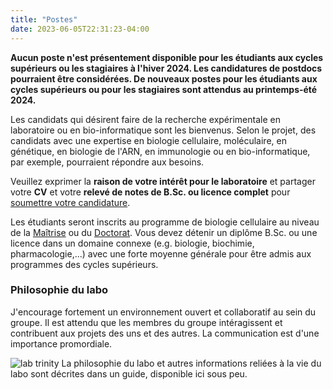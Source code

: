 ```yaml
---
title: "Postes"
date: 2023-06-05T22:31:23-04:00
---
```


<!--### Joignez-vous à moi!-->
**Aucun poste n'est présentement disponible pour les étudiants aux
cycles supérieurs ou les stagiaires à l'hiver 2024. Les candidatures
de postdocs pourraient être considérées. De nouveaux postes pour les
étudiants aux cycles supérieurs ou pour les stagiaires sont attendus
au printemps-été 2024.**


Les candidats qui
désirent faire de la recherche expérimentale en laboratoire
ou en bio-informatique sont les bienvenus. Selon le projet,
des candidats avec une expertise en biologie cellulaire,
moléculaire, en génétique, en biologie de l'ARN, en immunologie
ou en bio-informatique, par exemple, pourraient répondre aux besoins.

Veuillez exprimer la **raison de votre intérêt pour le laboratoire**
et partager votre **CV** et votre **relevé de notes de B.Sc. ou licence complet** pour
[soumettre votre candidature](mailto:mathieu.quesnel-vallieres@usherbrooke.ca).

Les étudiants seront inscrits au programme de biologie cellulaire au niveau
de la [Maîtrise](https://www.usherbrooke.ca/admission/programme/607/maitrise-en-biologie-cellulaire/)
ou du [Doctorat](https://www.usherbrooke.ca/admission/programme/704/doctorat-en-biologie-cellulaire/).
Vous devez détenir un diplôme B.Sc. ou une licence  dans un domaine connexe
(e.g. biologie, biochimie, pharmacologie,...) avec une forte moyenne générale
pour être admis aux programmes des cycles supérieurs.

### Philosophie du labo
J'encourage fortement un environnement ouvert et collaboratif au sein
du groupe. Il est attendu que les membres du groupe intéragissent et
contribuent aux projets des uns et des autres. La communication est
d'une importance promordiale.

![lab trinity](/img/lab_trinity.fr.png)
La philosophie du labo et autres informations reliées à la vie
du labo sont décrites dans un guide, disponible ici sous peu.
